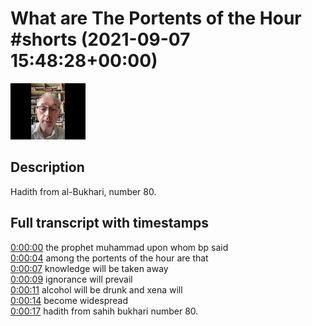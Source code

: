 # What are The Portents of the Hour #shorts (2021-09-07 15:48:28+00:00)

![alt What are The Portents of the Hour #shorts](ubNQq4ywo0Y.jpg "What are The Portents of the Hour #shorts")

## Description

Hadith from al-Bukhari, number 80.



## Full transcript with timestamps

[0:00:00](https://youtu.be/ubNQq4ywo0Y?t=0) the prophet muhammad upon whom bp said  
[0:00:04](https://youtu.be/ubNQq4ywo0Y?t=4) among the portents of the hour are that  
[0:00:07](https://youtu.be/ubNQq4ywo0Y?t=7) knowledge will be taken away  
[0:00:09](https://youtu.be/ubNQq4ywo0Y?t=9) ignorance will prevail  
[0:00:11](https://youtu.be/ubNQq4ywo0Y?t=11) alcohol will be drunk and xena will  
[0:00:14](https://youtu.be/ubNQq4ywo0Y?t=14) become widespread  
[0:00:17](https://youtu.be/ubNQq4ywo0Y?t=17) hadith from sahih bukhari number 80.  
